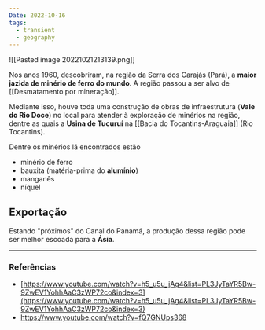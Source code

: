 ```yaml
---
Date: 2022-10-16
tags:
  - transient
  - geography
---
```

![[Pasted image 20221021213139.png]] 

Nos anos 1960, descobriram, na região da Serra dos Carajás (Pará), a **maior jazida de minério de ferro do mundo**. A região passou a ser alvo de [[Desmatamento por mineração]].

Mediante isso, houve toda uma construção de obras de infraestrutura (**Vale do Rio Doce**) no local para atender à exploração de minérios na região, dentre as quais a **Usina de Tucuruí** na [[Bacia do Tocantins-Araguaia]] (Rio Tocantins). 

Dentre os minérios lá encontrados estão
- minério de ferro
- bauxita (matéria-prima do **alumínio**)
- manganês
- níquel

## Exportação
Estando "próximos" do Canal do Panamá, a produção dessa região pode ser melhor escoada para a **Ásia**. 

---
### Referências
- [https://www.youtube.com/watch?v=h5_u5u_jAg4&list=PL3JyTaYR5Bw-9ZwEV1YohhAaC3zWP72co&index=3](https://www.youtube.com/watch?v=h5_u5u_jAg4&list=PL3JyTaYR5Bw-9ZwEV1YohhAaC3zWP72co&index=3)
- https://www.youtube.com/watch?v=fQ7GNUps368
